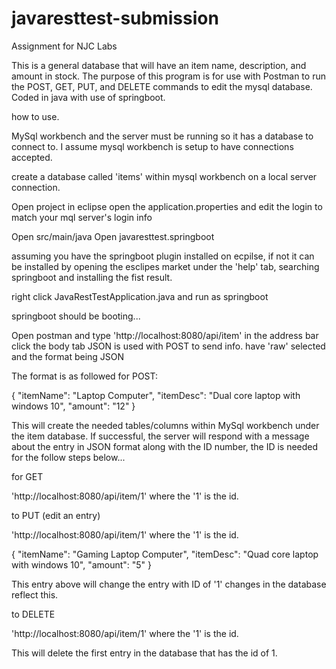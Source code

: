 # javaresttest-submission
Assignment for NJC Labs

This is a general database that will have an item name, description, and amount in stock. The purpose of
this program is for use with Postman to run the POST, GET, PUT, and DELETE commands to edit the mysql database.
Coded in java with use of springboot.

how to use.

MySql workbench and the server must be running so it has a database to connect to.
I assume mysql workbench is setup to have connections accepted.

create a database called 'items' within mysql workbench on a local server connection.


Open project in eclipse 
open the application.properties and edit the login to match your mql server's login info
 
Open src/main/java
Open javaresttest.springboot

assuming you have the springboot plugin installed on ecpilse, if not it can be installed
by opening the esclipes market under the 'help' tab, searching springboot and installing the
fist result.

right click JavaRestTestApplication.java and run as springboot

springboot should be booting...

Open postman and type 'http://localhost:8080/api/item' in the address bar
click the body tab
JSON is used with POST to send info.
have 'raw' selected and the format being JSON

The format is as followed for POST:

{
   "itemName": "Laptop Computer",
    "itemDesc": "Dual core laptop with windows 10",
    "amount": "12"
}

This will create the needed tables/columns within MySql workbench under the item database.
If successful, the server will respond with a message about the entry in JSON format along with the ID number, 
the ID is needed for the follow steps below...

for GET

'http://localhost:8080/api/item/1'   where the '1' is the id.

to PUT (edit an entry)

'http://localhost:8080/api/item/1'   where the '1' is the id.

{
   "itemName": "Gaming Laptop Computer",
    "itemDesc": "Quad core laptop with windows 10",
    "amount": "5"
}

This entry above will change the entry with ID of '1'
changes in the database reflect this.

to DELETE 

'http://localhost:8080/api/item/1'   where the '1' is the id.

This will delete the first entry in the database that has the id of 1.
